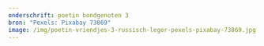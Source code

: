 ```yaml
---
onderschrift: poetin bondgenoten 3
bron: "Pexels: Pixabay 73869"
image: /img/poetin-vriendjes-3-russisch-leger-pexels-pixabay-73869.jpg
---
```

